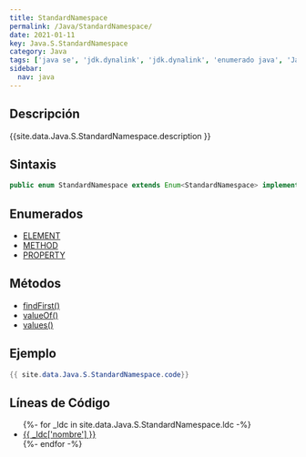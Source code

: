 ```yaml
---
title: StandardNamespace
permalink: /Java/StandardNamespace/
date: 2021-01-11
key: Java.S.StandardNamespace
category: Java
tags: ['java se', 'jdk.dynalink', 'jdk.dynalink', 'enumerado java', 'Java 1.0']
sidebar: 
  nav: java
---
```


## Descripción
{{site.data.Java.S.StandardNamespace.description }}

## Sintaxis
~~~java
public enum StandardNamespace extends Enum<StandardNamespace> implements Namespace
~~~

## Enumerados
* [ELEMENT](/Java/StandardNamespace/ELEMENT)
* [METHOD](/Java/StandardNamespace/METHOD)
* [PROPERTY](/Java/StandardNamespace/PROPERTY)

## Métodos
* [findFirst()](/Java/StandardNamespace/findFirst)
* [valueOf()](/Java/StandardNamespace/valueOf)
* [values()](/Java/StandardNamespace/values)

## Ejemplo
~~~java
{{ site.data.Java.S.StandardNamespace.code}}
~~~

## Líneas de Código
<ul>
{%- for _ldc in site.data.Java.S.StandardNamespace.ldc -%}
   <li>
       <a href="{{_ldc['url'] }}">{{ _ldc['nombre'] }}</a>
   </li>
{%- endfor -%}
</ul>
